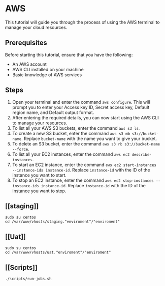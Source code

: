 # AWS

This tutorial will guide you through the process of using the AWS terminal to manage your cloud resources.

## Prerequisites

Before starting this tutorial, ensure that you have the following:

- An AWS account
- AWS CLI installed on your machine
- Basic knowledge of AWS services

## Steps

1. Open your terminal and enter the command `aws configure`. This will prompt you to enter your Access key ID, Secret access key, Default region name, and Default output format.
2. After entering the required details, you can now start using the AWS CLI to manage your resources.
3. To list all your AWS S3 buckets, enter the command `aws s3 ls`.
4. To create a new S3 bucket, enter the command `aws s3 mb s3://bucket-name`. Replace `bucket-name` with the name you want to give your bucket.
5. To delete an S3 bucket, enter the command `aws s3 rb s3://bucket-name --force`.
6. To list all your EC2 instances, enter the command `aws ec2 describe-instances`.
7. To start an EC2 instance, enter the command `aws ec2 start-instances --instance-ids instance-id`. Replace `instance-id` with the ID of the instance you want to start.
8. To stop an EC2 instance, enter the command `aws ec2 stop-instances --instance-ids instance-id`. Replace `instance-id` with the ID of the instance you want to stop.

## [[staging]]

```shell
sudo su centos 
cd /var/www/vhosts/staging."enviroment"/"enviroment"
```

## [[Uat]]

```shell
sudo su centos 
cd /var/www/vhosts/uat."enviroment"/"enviroment"
```

## [[Scripts]]

```shell
./scripts/run-jobs.sh
```